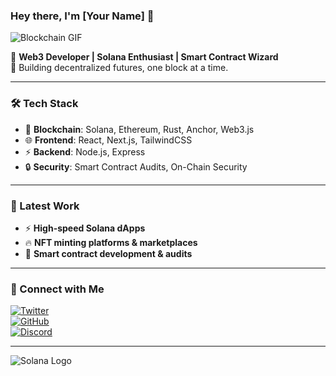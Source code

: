 ### Hey there, I'm [Your Name] 👋

![Blockchain GIF](https://media.giphy.com/media/QTfX9Ejfra3ZmNxh6B/giphy.gif)

🚀 **Web3 Developer | Solana Enthusiast | Smart Contract Wizard**  
🔗 Building decentralized futures, one block at a time.

---

### 🛠️ Tech Stack
- 🦾 **Blockchain**: Solana, Ethereum, Rust, Anchor, Web3.js
- 🌐 **Frontend**: React, Next.js, TailwindCSS
- ⚡ **Backend**: Node.js, Express
- 🔒 **Security**: Smart Contract Audits, On-Chain Security

---

### 🌊 Latest Work
- ⚡ **High-speed Solana dApps**
- 🔥 **NFT minting platforms & marketplaces**
- 📜 **Smart contract development & audits**

---

### 📡 Connect with Me
[![Twitter](https://img.shields.io/badge/Twitter-%231DA1F2.svg?style=for-the-badge&logo=Twitter&logoColor=white)](https://twitter.com/yourhandle)  
[![GitHub](https://img.shields.io/badge/GitHub-%23181717.svg?style=for-the-badge&logo=github&logoColor=white)](https://github.com/yourhandle)  
[![Discord](https://img.shields.io/badge/Discord-%237289DA.svg?style=for-the-badge&logo=discord&logoColor=white)](https://discord.gg/yourserver)  

---

![Solana Logo](https://upload.wikimedia.org/wikipedia/en/b/b9/Solana_logo.png)
